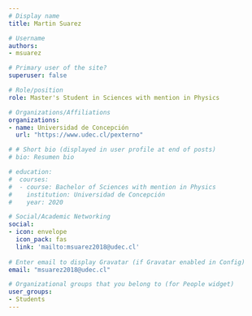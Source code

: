 ```yaml
---
# Display name
title: Martin Suarez

# Username
authors:
- msuarez

# Primary user of the site?
superuser: false

# Role/position
role: Master's Student in Sciences with mention in Physics

# Organizations/Affiliations
organizations:
- name: Universidad de Concepción
  url: "https://www.udec.cl/pexterno"

# # Short bio (displayed in user profile at end of posts)
# bio: Resumen bio

# education:
#  courses:
#  - course: Bachelor of Sciences with mention in Physics
#    institution: Universidad de Concepción
#    year: 2020

# Social/Academic Networking
social:
- icon: envelope
  icon_pack: fas
  link: 'mailto:msuarez2018@udec.cl'
  
# Enter email to display Gravatar (if Gravatar enabled in Config)
email: "msuarez2018@udec.cl"

# Organizational groups that you belong to (for People widget)
user_groups:
- Students
---
```


